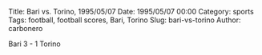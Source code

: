 Title: Bari vs. Torino, 1995/05/07
Date: 1995/05/07 00:00
Category: sports
Tags: football, football scores, Bari, Torino
Slug: bari-vs-torino
Author: carbonero


Bari 3 - 1 Torino
